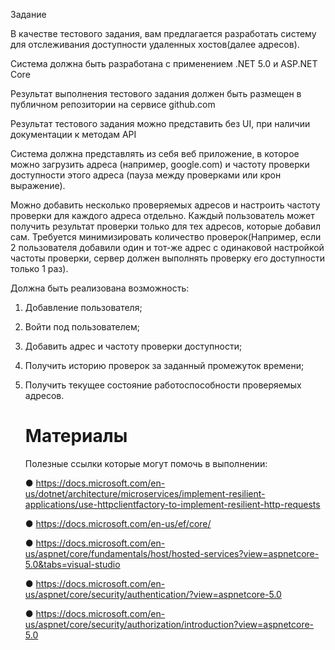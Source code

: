 ﻿Задание

В качестве тестового задания, вам предлагается разработать систему для отслеживания доступности удаленных хостов(далее адресов).

Система должна быть разработана с применением .NET 5.0 и ASP.NET Core

Результат выполнения тестового задания должен быть размещен в публичном репозитории на сервисе github.com

Результат тестового задания можно представить без UI, при наличии документации к методам API

Система должна представлять из себя веб приложение, в которое можно загрузить адреса (например, google.com) и частоту проверки доступности этого адреса (пауза между проверками или крон выражение).

Можно добавить несколько проверяемых адресов и настроить частоту проверки для каждого адреса отдельно. Каждый пользователь может получить результат проверки только для тех адресов, которые добавил сам. Требуется минимизировать количество проверок(Например, если 2 пользователя добавили один и тот-же адрес с одинаковой настройкой частоты проверки, сервер должен выполнять проверку его доступности только 1 раз).

Должна быть реализована возможность: 

1.	Добавление пользователя;

2.	Войти под пользователем;

3.	Добавить адрес и частоту проверки доступности;

4.	Получить историю проверок за заданный промежуток времени;

5.	Получить текущее состояние работоспособности проверяемых адресов.
     
      # Материалы 
      
      Полезные ссылки которые могут помочь в выполнении:

      ●	https://docs.microsoft.com/en-us/dotnet/architecture/microservices/implement-resilient-applications/use-httpclientfactory-to-implement-resilient-http-requests

      ●	https://docs.microsoft.com/en-us/ef/core/

      ●	https://docs.microsoft.com/en-us/aspnet/core/fundamentals/host/hosted-services?view=aspnetcore-5.0&tabs=visual-studio

      ●	https://docs.microsoft.com/en-us/aspnet/core/security/authentication/?view=aspnetcore-5.0

      ●	https://docs.microsoft.com/en-us/aspnet/core/security/authorization/introduction?view=aspnetcore-5.0
